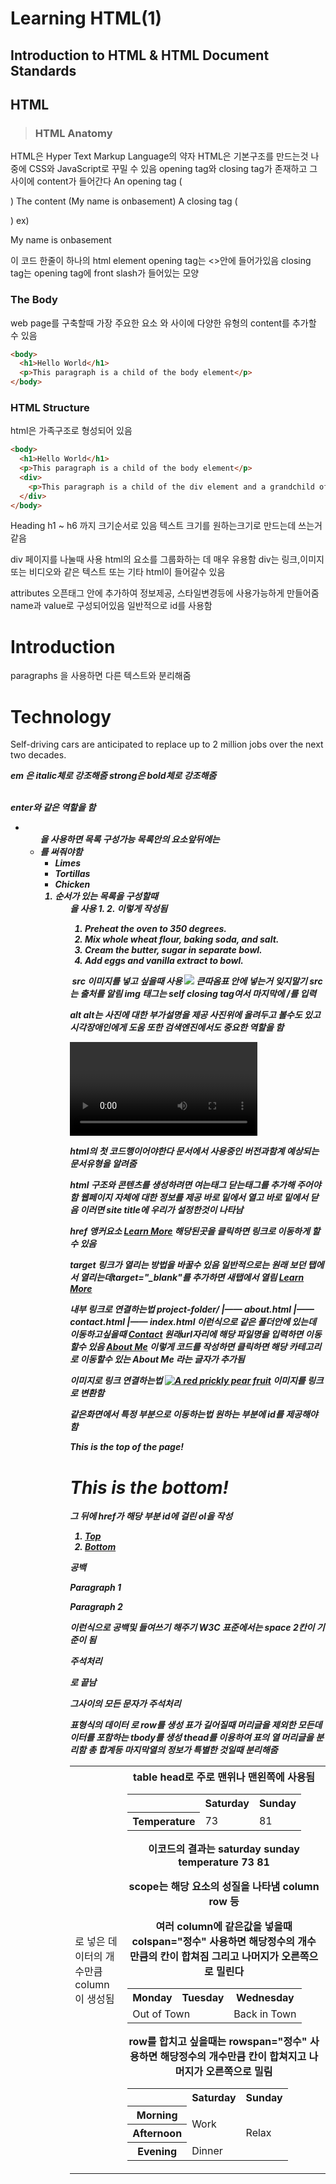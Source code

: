 Learning HTML(1)
=============
Introduction to HTML & HTML Document Standards
----------------------------------------------
## HTML
> ### HTML Anatomy
  HTML은 Hyper Text Markup Language의 약자
HTML은 기본구조를 만드는것 나중에 CSS와 JavaScript로 꾸밀 수 있음
opening tag와 closing tag가 존재하고 그 사이에 content가 들어간다
An opening tag (<p>)
The content (My name is onbasement)
A closing tag (</p>)
ex) <p>My name is onbasement</p>
이 코드 한줄이 하나의 html element
opening tag는 <>안에 들어가있음
closing tag는 opening tag에 front slash가 들어있는 모양

### The Body
web page를 구축할때 가장 주요한 요소 <body>와 </body>사이에 다양한 유형의 content를 추가할 수 있음
```html
<body> 
  <h1>Hello World</h1>
  <p>This paragraph is a child of the body element</p> 
</body>
```

### HTML Structure
html은 가족구조로 형성되어 있음
```html
<body>
  <h1>Hello World</h1>
  <p>This paragraph is a child of the body element</p>
  <div>
    <p>This paragraph is a child of the div element and a grandchild of the body element</p>  
  </div> 
</body>
```
Heading
h1 ~ h6 까지 크기순서로 있음
텍스트 크기를 원하는크기로 만드는데 쓰는거 같음

div
페이지를 나눌때 사용 html의 요소를 그룹화하는 데 매우 유용함
div는 링크,이미지 또는 비디오와 같은 텍스트 또는 기타 html이 들어갈수 있음

attributes
오픈태그 안에 추가하여 정보제공, 스타일변경등에 사용가능하게 만들어줌
name과 value로 구성되어있음
일반적으로 id를 사용함
<div id="intro">
  <h1>Introduction</h1>
</div>

<p> paragraphs
<span> 을 사용하면 다른 텍스트와 분리해줌
<div>
  <h1>Technology</h1>
</div>
<div>
  <p><span>Self-driving cars</span> are anticipated to replace up to 2 million jobs over the next two decades.</p>
</div>

<em> <strong>
em 은 italic체로 강조해줌
strong은 bold체로 강조해줌

<br>
enter와 같은 역할을 함

<ul> <li>
<ul>을 사용하면 목록 구성가능
목록안의 요소앞뒤에는 <li>를 써줘야함
<ul>
  <li>Limes</li>
  <li>Tortillas</li>
  <li>Chicken</li>
</ul>

<ol> <li>
순서가 있는 목록을 구성할때 <ol>을 사용
1. 2. 이렇게 작성됨
<ol>
  <li>Preheat the oven to 350 degrees.</li>
  <li>Mix whole wheat flour, baking soda, and salt.</li>
  <li>Cream the butter, sugar in separate bowl.</li>
  <li>Add eggs and vanilla extract to bowl.</li>
</ol>

<img> src
이미지를 넣고 싶을때 사용
<img src="image-location.jpg" />
큰따옴표 안에 넣는거 잊지말기
src는 출처를 알림
img 태그는 self closing tag여서 마지막에 /를 입력

alt
alt는 사진에 대한 부가설명을 제공
사진위에 올려두고 볼수도 있고 시각장애인에게 도움 또한 검색엔진에서도 중요한 역할을 함

<video> width height controls
여는태그와 닫는태그가 모두 필요함
width height를 통해 브라우저에 표시되는 비디오의 크기를 설정함 controls는 기본 비디오 컨트롤을 포함하도록 브라우저에 지시함
여는태그 닫는태그 사이에 있는 텍스트는 브라우저가 비디오를 표시할수 없을때 표시됨


<!DOCTYPE html>
html의 첫 코드행이어야한다
문서에서 사용중인 버전과함계 예상되는 문서유형을 알려줌

<html>
html 구조와 콘텐츠를 생성하려면 여는태그 닫는태그를 추가해 주어야함

<head>
웹페이지 자체에 대한 정보를 제공
<html> 바로 밑에서 열고 바로 밑에서 닫음

<title>
<head>안에서 태그에 지정된 제목을 표시함
<!DOCTYPE html>
<html>
  <head>
    <title>My Coding Journal</title>
  </head>
</html>
이러면 site title에 우리가 설정한것이 나타남

<a> href
앵커요소
<a href="https://en.wikipedia.org/wiki/Brown_bear">Learn More</a>
해당된곳을 클릭하면 링크로 이동하게 할수 있음

target
링크가 열리는 방법을 바꿀수 있음
일반적으로는 원래 보던 탭에서 열리는데target="_blank"를 추가하면 새탭에서 열림
<a href="https://en.wikipedia.org/wiki/Brown_bear" target="_blank">Learn More</a>

내부 링크로 연결하는법
project-folder/
|—— about.html
|—— contact.html
|—— index.html
이런식으로 같은 폴더안에 있는데 이동하고싶을때 <a href="./contact.html">Contact</a> 원래url자리에 해당 파일명을 입력하면 이동할수 있음
<a href="./aboutme.html">About Me</a>
이렇게 코드를 작성하면 클릭하면 해당 카테고리로 이동할수 있는 About Me 라는 글자가 추가됨

이미지로 링크 연결하는법
<a href="https://en.wikipedia.org/wiki/Opuntia" target="_blank"><img src="https://www.Prickly_Pear_Closeup.jpg" alt="A red prickly pear fruit"/></a>
이미지를 링크로 변환함

같은화면에서 특정 부분으로 이동하는법
원하는 부분에 id를 제공해야함
<p id="top">This is the top of the page!</p>
<h1 id="bottom">This is the bottom! </h1>
그 뒤에 href가 해당 부분 id에 걸린 ol을 작성
<ol>
  <li><a href="#top">Top</a></li>
  <li><a href="#bottom">Bottom</a></li>
</ol>

공백
<body>
    <p>Paragraph 1</p>
    <p>Paragraph 2</p>
</body>
이런식으로 공백및 들여쓰기 해주기
W3C 표준에서는 space 2칸이 기준이 됨

주석처리
<!-- 으로 시작해서 -->로 끝남
그사이의 모든 문자가 주석처리

<table>
표형식의 데이터
<tr>로 row를 생성
<td>로 넣은 데이터의 개수만큼 column이 생성됨
<th> table head로 주로 맨위나 맨왼쪽에 사용됨
<table>
  <tr>
    <th></th>
    <th scope="col">Saturday</th>
    <th scope="col">Sunday</th>
  </tr>
  <tr>
    <th scope="row">Temperature</th>
    <td>73</td>
    <td>81</td>
  </tr>
</table>
이코드의 결과는
           saturday sunday
temperature   73      81

scope는 해당 요소의 성질을 나타냄 column row 등

여러 column에 같은값을 넣을때 colspan="정수" 사용하면 해당정수의 개수만큼의 칸이 합쳐짐 그리고 나머지가 오른쪽으로 밀린다
<table>
  <tr>
    <th>Monday</th>
    <th>Tuesday</th>
    <th>Wednesday</th>
  </tr>
  <tr>
    <td colspan="2">Out of Town</td>
    <td>Back in Town</td>
  </tr>
</table>

row를 합치고 싶을때는 rowspan="정수" 사용하면 해당정수의 개수만큼 칸이 합쳐지고 나머지가 오른쪽으로 밀림
<table>
  <tr> <!-- Row 1 -->
    <th></th>
    <th>Saturday</th>
    <th>Sunday</th>
  </tr>
  <tr> <!-- Row 2 -->
    <th>Morning</th>
    <td rowspan="2">Work</td>
    <td rowspan="3">Relax</td>
  </tr>
  <tr> <!-- Row 3 -->
    <th>Afternoon</th>
  </tr>
  <tr> <!-- Row 4 -->
    <th>Evening</th>
    <td>Dinner</td>
  </tr>
</table>

<tbody>
표가 길어질때 머리글을 제외한 모든데이터를 포함하는 tbody를 생성

<thead>
thead를 이용하여 표의 열 머리글을 분리함

<tfoot>
총 합계등 마지막열의 정보가 특별한 것일때 분리해줌
